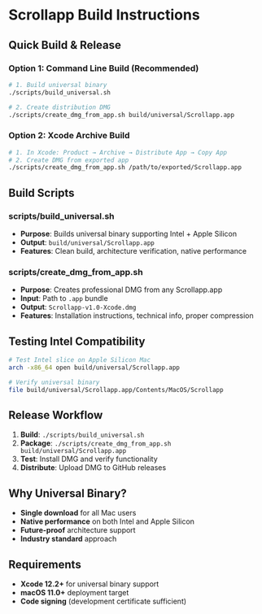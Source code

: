 # Scrollapp Build Instructions

## Quick Build & Release

### Option 1: Command Line Build (Recommended)
```bash
# 1. Build universal binary
./scripts/build_universal.sh

# 2. Create distribution DMG  
./scripts/create_dmg_from_app.sh build/universal/Scrollapp.app
```

### Option 2: Xcode Archive Build
```bash
# 1. In Xcode: Product → Archive → Distribute App → Copy App
# 2. Create DMG from exported app
./scripts/create_dmg_from_app.sh /path/to/exported/Scrollapp.app
```

## Build Scripts

### scripts/build_universal.sh
- **Purpose**: Builds universal binary supporting Intel + Apple Silicon
- **Output**: `build/universal/Scrollapp.app`
- **Features**: Clean build, architecture verification, native performance

### scripts/create_dmg_from_app.sh
- **Purpose**: Creates professional DMG from any Scrollapp.app
- **Input**: Path to `.app` bundle
- **Output**: `Scrollapp-v1.0-Xcode.dmg`
- **Features**: Installation instructions, technical info, proper compression

## Testing Intel Compatibility

```bash
# Test Intel slice on Apple Silicon Mac
arch -x86_64 open build/universal/Scrollapp.app

# Verify universal binary
file build/universal/Scrollapp.app/Contents/MacOS/Scrollapp
```

## Release Workflow

1. **Build**: `./scripts/build_universal.sh`
2. **Package**: `./scripts/create_dmg_from_app.sh build/universal/Scrollapp.app`  
3. **Test**: Install DMG and verify functionality
4. **Distribute**: Upload DMG to GitHub releases

## Why Universal Binary?

- **Single download** for all Mac users
- **Native performance** on both Intel and Apple Silicon
- **Future-proof** architecture support
- **Industry standard** approach

## Requirements

- **Xcode 12.2+** for universal binary support
- **macOS 11.0+** deployment target  
- **Code signing** (development certificate sufficient) 